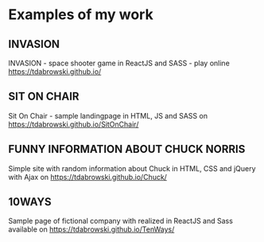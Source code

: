 # Examples of my work

## INVASION
INVASION - space shooter game in ReactJS and SASS - play online https://tdabrowski.github.io/

## SIT ON CHAIR
Sit On Chair - sample landingpage in HTML, JS and SASS on https://tdabrowski.github.io/SitOnChair/

## FUNNY INFORMATION ABOUT CHUCK NORRIS
Simple site with random information about Chuck in HTML, CSS and jQuery with Ajax on https://tdabrowski.github.io/Chuck/

## 10WAYS
Sample page of fictional company with realized in ReactJS and Sass available on https://tdabrowski.github.io/TenWays/
